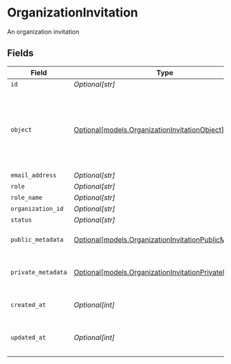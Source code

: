# OrganizationInvitation

An organization invitation


## Fields

| Field                                                                                                        | Type                                                                                                         | Required                                                                                                     | Description                                                                                                  | Example                                                                                                      |
| ------------------------------------------------------------------------------------------------------------ | ------------------------------------------------------------------------------------------------------------ | ------------------------------------------------------------------------------------------------------------ | ------------------------------------------------------------------------------------------------------------ | ------------------------------------------------------------------------------------------------------------ |
| `id`                                                                                                         | *Optional[str]*                                                                                              | :heavy_minus_sign:                                                                                           | N/A                                                                                                          | inv_12345                                                                                                    |
| `object`                                                                                                     | [Optional[models.OrganizationInvitationObject]](../models/organizationinvitationobject.md)                   | :heavy_minus_sign:                                                                                           | String representing the object's type. Objects of the same type share the same value.<br/>                   | organization_invitation                                                                                      |
| `email_address`                                                                                              | *Optional[str]*                                                                                              | :heavy_minus_sign:                                                                                           | N/A                                                                                                          | user@example.com                                                                                             |
| `role`                                                                                                       | *Optional[str]*                                                                                              | :heavy_minus_sign:                                                                                           | N/A                                                                                                          | admin                                                                                                        |
| `role_name`                                                                                                  | *Optional[str]*                                                                                              | :heavy_minus_sign:                                                                                           | N/A                                                                                                          |                                                                                                              |
| `organization_id`                                                                                            | *Optional[str]*                                                                                              | :heavy_minus_sign:                                                                                           | N/A                                                                                                          | org_12345                                                                                                    |
| `status`                                                                                                     | *Optional[str]*                                                                                              | :heavy_minus_sign:                                                                                           | N/A                                                                                                          | pending                                                                                                      |
| `public_metadata`                                                                                            | [Optional[models.OrganizationInvitationPublicMetadata]](../models/organizationinvitationpublicmetadata.md)   | :heavy_minus_sign:                                                                                           | N/A                                                                                                          | {<br/>"key": "value"<br/>}                                                                                   |
| `private_metadata`                                                                                           | [Optional[models.OrganizationInvitationPrivateMetadata]](../models/organizationinvitationprivatemetadata.md) | :heavy_minus_sign:                                                                                           | N/A                                                                                                          | {<br/>"private_key": "secret_value"<br/>}                                                                    |
| `created_at`                                                                                                 | *Optional[int]*                                                                                              | :heavy_minus_sign:                                                                                           | Unix timestamp of creation.                                                                                  | 1622547600                                                                                                   |
| `updated_at`                                                                                                 | *Optional[int]*                                                                                              | :heavy_minus_sign:                                                                                           | Unix timestamp of last update.                                                                               | 1622551200                                                                                                   |